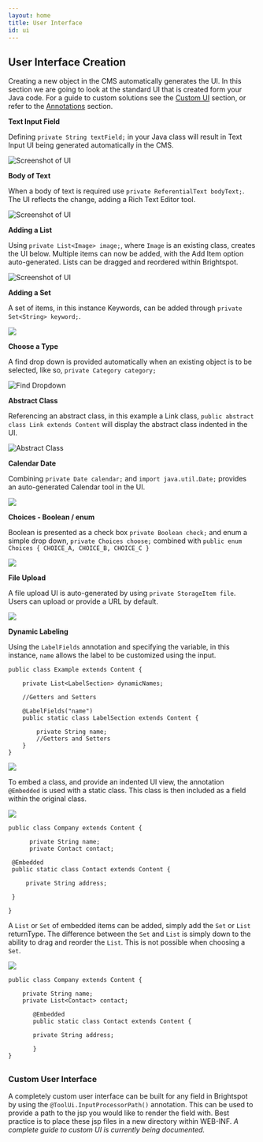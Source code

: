 ```yaml
---
layout: home
title: User Interface
id: ui
---
```


## User Interface Creation

Creating a new object in the CMS automatically generates the UI. In this section we are going to look at the standard UI that is created form your Java code. For a guide to custom solutions see the [Custom UI](/brightspot-cms/ui.html#custom-ui) section, or refer to the [Annotations](/brightspot-cms/annotations.html) section.

**Text Input Field**

Defining `private String textField;` in your Java class will result in Text Input UI being generated automatically in the CMS.

![Screenshot of UI](http://docs.brightspot.s3.amazonaws.com/text-field-ui.png)

**Body of Text**

When a body of text is required use `private ReferentialText bodyText;`. The UI reflects the change, adding a Rich Text Editor tool.

![Screenshot of UI](http://docs.brightspot.s3.amazonaws.com/body-text-ui.png)

**Adding a List**

Using `private List<Image> image;`, where `Image` is an existing class, creates the UI below. Multiple items can now be added, with the Add Item option auto-generated. Lists can be dragged and reordered within Brightspot.

![Screenshot of UI](http://docs.brightspot.s3.amazonaws.com/list-option-ui.png)

**Adding a Set**

A set of items, in this instance Keywords, can be added through `private Set<String> keyword;`.

<img class="smaller" src="http://docs.brightspot.s3.amazonaws.com/set-option-ui.png"/>

**Choose a Type**

A find drop down is provided automatically when an existing object is to be selected, like so, `private Category category;`

![Find Dropdown](http://docs.brightspot.s3.amazonaws.com/find-tool-ui.png)

**Abstract Class**

Referencing an abstract class, in this example a Link class, `public abstract class Link extends Content` will display the abstract class indented in the UI.

![Abstract Class ](http://docs.brightspot.s3.amazonaws.com/abstract-class-ui.png)

**Calendar Date**

Combining `private Date calendar;` and `import java.util.Date;` provides an auto-generated Calendar tool in the UI.

<img src="http://docs.brightspot.s3.amazonaws.com/date-tool-ui.png"/>

**Choices - Boolean / enum**

Boolean is presented as a check box `private Boolean check;` and enum a simple drop down, `private Choices choose;` combined with `public enum Choices { CHOICE_A, CHOICE_B, CHOICE_C }`

<img src="http://docs.brightspot.s3.amazonaws.com/choices-ui.png"/>

**File Upload**

A file upload UI is auto-generated by using `private StorageItem file`. Users can upload or provide a URL by default.

<img src="http://docs.brightspot.s3.amazonaws.com/storage-item-ui.png"/>

**Dynamic Labeling**

Using the `LabelFields` annotation and specifying the variable, in this instance, `name` allows the label to be customized using the input.

    public class Example extends Content {
    
        private List<LabelSection> dynamicNames;
    
        //Getters and Setters
    
        @LabelFields("name")
        public static class LabelSection extends Content {
        
            private String name;
            //Getters and Setters
        }
    }

<img src="http://docs.brightspot.s3.amazonaws.com/dynamic-label-ui.png"/>

To embed a class, and provide an indented UI view, the annotation `@Embedded` is used with a static class. This class is then included as a field within the original class.

<img src="http://docs.brightspot.s3.amazonaws.com/embedded_content.png"/>

    public class Company extends Content {

          private String name;
          private Contact contact;

     @Embedded
     public static class Contact extends Content {

         private String address;

     }

    }

A `List` or `Set` of embedded items can be added, simply add the `Set` or `List` returnType. The difference between the `Set` and `List` is simply down to the ability to drag and reorder the `List`. This is not possible when choosing a `Set`.

<img  src="http://docs.brightspot.s3.amazonaws.com/embed_list_set.png"/>

    public class Company extends Content {

	    private String name;
	    private List<Contact> contact;

	       @Embedded
	       public static class Contact extends Content {

	  	   private String address;

           }
    } 
    
<h2 id="custom-ui"> </h2>

### Custom User Interface

A completely custom user interface can be built for any field in Brightspot by using the `@ToolUi.InputProcessorPath()` annotation. This can be used to provide a path to the jsp you would like to render the field with. Best practice is to place these jsp files in a new directory within WEB-INF. *A complete guide to custom UI is currently being documented.*


